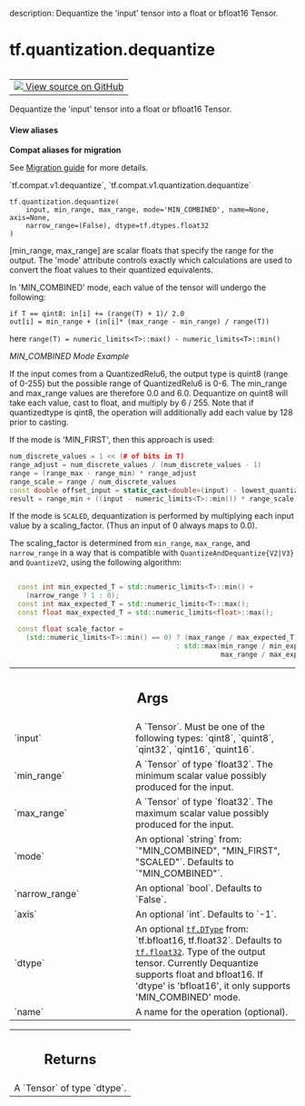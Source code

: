 description: Dequantize the 'input' tensor into a float or bfloat16 Tensor.

<div itemscope itemtype="http://developers.google.com/ReferenceObject">
<meta itemprop="name" content="tf.quantization.dequantize" />
<meta itemprop="path" content="Stable" />
</div>

# tf.quantization.dequantize

<!-- Insert buttons and diff -->

<table class="tfo-notebook-buttons tfo-api nocontent" align="left">
<td>
  <a target="_blank" href="https://github.com/tensorflow/tensorflow/blob/r2.2/tensorflow/python/ops/array_ops.py#L5031-L5061">
    <img src="https://www.tensorflow.org/images/GitHub-Mark-32px.png" />
    View source on GitHub
  </a>
</td>
</table>



Dequantize the 'input' tensor into a float or bfloat16 Tensor.

<section class="expandable">
  <h4 class="showalways">View aliases</h4>
  <p>
<b>Compat aliases for migration</b>
<p>See
<a href="https://www.tensorflow.org/guide/migrate">Migration guide</a> for
more details.</p>
<p>`tf.compat.v1.dequantize`, `tf.compat.v1.quantization.dequantize`</p>
</p>
</section>

<pre class="devsite-click-to-copy prettyprint lang-py tfo-signature-link">
<code>tf.quantization.dequantize(
    input, min_range, max_range, mode='MIN_COMBINED', name=None, axis=None,
    narrow_range=(False), dtype=tf.dtypes.float32
)
</code></pre>



<!-- Placeholder for "Used in" -->

[min_range, max_range] are scalar floats that specify the range for
the output. The 'mode' attribute controls exactly which calculations are
used to convert the float values to their quantized equivalents.

In 'MIN_COMBINED' mode, each value of the tensor will undergo the following:

```
if T == qint8: in[i] += (range(T) + 1)/ 2.0
out[i] = min_range + (in[i]* (max_range - min_range) / range(T))
```
here `range(T) = numeric_limits<T>::max() - numeric_limits<T>::min()`

*MIN_COMBINED Mode Example*

If the input comes from a QuantizedRelu6, the output type is
quint8 (range of 0-255) but the possible range of QuantizedRelu6 is
0-6.  The min_range and max_range values are therefore 0.0 and 6.0.
Dequantize on quint8 will take each value, cast to float, and multiply
by 6 / 255.
Note that if quantizedtype is qint8, the operation will additionally add
each value by 128 prior to casting.

If the mode is 'MIN_FIRST', then this approach is used:

```c++
num_discrete_values = 1 << (# of bits in T)
range_adjust = num_discrete_values / (num_discrete_values - 1)
range = (range_max - range_min) * range_adjust
range_scale = range / num_discrete_values
const double offset_input = static_cast<double>(input) - lowest_quantized;
result = range_min + ((input - numeric_limits<T>::min()) * range_scale)
```

If the mode is `SCALED`, dequantization is performed by multiplying each
input value by a scaling_factor. (Thus an input of 0 always maps to 0.0).

The scaling_factor is determined from `min_range`, `max_range`, and
`narrow_range` in a way that is compatible with `QuantizeAndDequantize{V2|V3}`
and `QuantizeV2`, using the following algorithm:

```c++

  const int min_expected_T = std::numeric_limits<T>::min() +
    (narrow_range ? 1 : 0);
  const int max_expected_T = std::numeric_limits<T>::max();
  const float max_expected_T = std::numeric_limits<float>::max();

  const float scale_factor =
    (std::numeric_limits<T>::min() == 0) ? (max_range / max_expected_T)
                                         : std::max(min_range / min_expected_T,
                                                    max_range / max_expected_T);
```

<!-- Tabular view -->
 <table class="responsive fixed orange">
<colgroup><col width="214px"><col></colgroup>
<tr><th colspan="2"><h2 class="add-link">Args</h2></th></tr>

<tr>
<td>
`input`
</td>
<td>
A `Tensor`. Must be one of the following types: `qint8`, `quint8`, `qint32`, `qint16`, `quint16`.
</td>
</tr><tr>
<td>
`min_range`
</td>
<td>
A `Tensor` of type `float32`.
The minimum scalar value possibly produced for the input.
</td>
</tr><tr>
<td>
`max_range`
</td>
<td>
A `Tensor` of type `float32`.
The maximum scalar value possibly produced for the input.
</td>
</tr><tr>
<td>
`mode`
</td>
<td>
An optional `string` from: `"MIN_COMBINED", "MIN_FIRST", "SCALED"`. Defaults to `"MIN_COMBINED"`.
</td>
</tr><tr>
<td>
`narrow_range`
</td>
<td>
An optional `bool`. Defaults to `False`.
</td>
</tr><tr>
<td>
`axis`
</td>
<td>
An optional `int`. Defaults to `-1`.
</td>
</tr><tr>
<td>
`dtype`
</td>
<td>
An optional <a href="../../tf/dtypes/DType.md"><code>tf.DType</code></a> from: `tf.bfloat16, tf.float32`. Defaults to <a href="../../tf.md#float32"><code>tf.float32</code></a>.
Type of the output tensor. Currently Dequantize supports float and bfloat16.
If 'dtype' is 'bfloat16', it only supports 'MIN_COMBINED' mode.
</td>
</tr><tr>
<td>
`name`
</td>
<td>
A name for the operation (optional).
</td>
</tr>
</table>



<!-- Tabular view -->
 <table class="responsive fixed orange">
<colgroup><col width="214px"><col></colgroup>
<tr><th colspan="2"><h2 class="add-link">Returns</h2></th></tr>
<tr class="alt">
<td colspan="2">
A `Tensor` of type `dtype`.
</td>
</tr>

</table>

